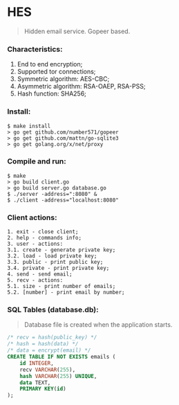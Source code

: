 # HES

> Hidden email service. Gopeer based.

### Characteristics:
1. End to end encryption;
2. Supported tor connections;
3. Symmetric algorithm: AES-CBC;
4. Asymmetric algorithm: RSA-OAEP, RSA-PSS;
5. Hash function: SHA256;

### Install:
```
$ make install
> go get github.com/number571/gopeer
> go get github.com/mattn/go-sqlite3
> go get golang.org/x/net/proxy
```

### Compile and run:
```
$ make
> go build client.go
> go build server.go database.go
$ ./server -address=":8080" &
$ ./client -address="localhost:8080"
```

### Client actions:
```
1. exit - close client;
2. help - commands info;
3. user - actions:
3.1. create - generate private key;
3.2. load - load private key;
3.3. public - print public key;
3.4. private - print private key;
4. send - send email;
5. recv - actions:
5.1. size - print number of emails;
5.2. [number] - print email by number;
```

### SQL Tables (database.db):
> Database file is created when the application starts.
```sql
/* recv = hash(public_key) */
/* hash = hash(data) */
/* data = encrypt(email) */
CREATE TABLE IF NOT EXISTS emails (
	id INTEGER,
	recv VARCHAR(255),
	hash VARCHAR(255) UNIQUE,
	data TEXT,
	PRIMARY KEY(id)
);
```
